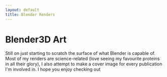 ```yaml
---
layout: default
title: Blender Renders
---
```


# Blender3D Art

Still on just starting to scratch the surface of what Blender is capable of. Most of my renders are science-related (love seeing my favourite proteins in all their glory), I also attempt to make a cover image for every publication I'm involved in. I hope you enjoy checking out 
